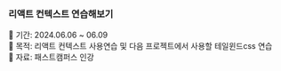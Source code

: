 ### 리액트 컨텍스트 연습해보기

📆 기간: 2024.06.06 ~ 06.09 <br />
🥅 목적: 리액트 컨텍스트 사용연습 및 다음 프로젝트에서 사용할 테일윈드css 연습 <br />
📝 자료: 패스트캠퍼스 인강
